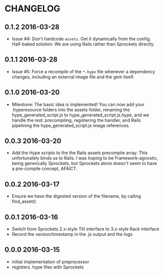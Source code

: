 # CHANGELOG

## 0.1.2  2016-03-28
* Issue #4: Don't hardcode `assets`.  Get it dynamically from the config.
  Half-baked solution: We are using Rails rather than Sprockets directly.


## 0.1.1  2016-03-28
* Issue #5: Force a recompile of the `*.hype` file whenever a dependency changes,
  including an external image file and the gem itself.


## 0.1.0  2016-03-20
* Milestone: The basic idea is implemented!
  You can now add your .hyperesource folders into the assets folder,
  renaming the hype_generated_script.js to hype_generated_script.js.hype,
  and we handle the rest: precompiling, registering the handler, and
  Rails pipelining the hype_generated_script.js image references.


## 0.0.3  2016-03-20
* Add the Hype scripts to the the Rails assets precompile array.
  This unfortunately binds us to Rails.   I was hoping to be
  Framework-agnostic, being generically Sprockets, but Sprockets
  alone doesn't seem to have a pre-compile concept, AFAICT.


## 0.0.2  2016-03-17
* Ensure we have the digested version of the filename, by calling find_asset()


## 0.0.1  2016-03-16
* Switch from Sprockets 2.x-style Tilt interface to 3.x-style Rack interface
* Record the version/timestamp in the .js output and the logs


## 0.0.0  2016-03-15
* initial implementation of preprocessor
* registers .hype files with Sprockets
